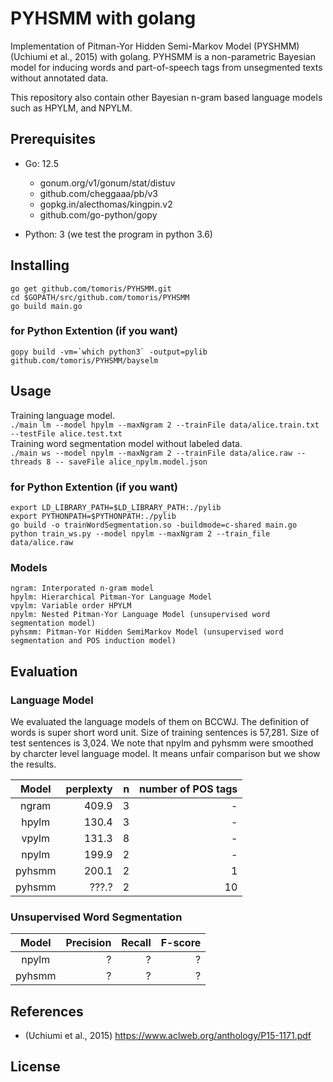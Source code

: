 # PYHSMM with golang
Implementation of Pitman-Yor Hidden Semi-Markov Model (PYSHMM) (Uchiumi et al., 2015) with golang. PYHSMM is a non-parametric Bayesian model for inducing words and part-of-speech tags from unsegmented texts without annotated data.

This repository also contain other Bayesian n-gram based language models such as HPYLM, and NPYLM.

## Prerequisites
- Go: 12.5  
    - gonum.org/v1/gonum/stat/distuv  
    - github.com/cheggaaa/pb/v3  
    - gopkg.in/alecthomas/kingpin.v2  
    - github.com/go-python/gopy  

- Python: 3 (we test the program in python 3.6)  


## Installing
```
go get github.com/tomoris/PYHSMM.git
cd $GOPATH/src/github.com/tomoris/PYHSMM
go build main.go
```

### for Python Extention (if you want)
```
gopy build -vm=`which python3` -output=pylib github.com/tomoris/PYHSMM/bayselm
```

## Usage
Training language model.  
`./main lm --model hpylm --maxNgram 2 --trainFile data/alice.train.txt --testFile alice.test.txt`  
Training word segmentation model without labeled data.  
`./main ws --model npylm --maxNgram 2 --trainFile data/alice.raw --threads 8 -- saveFile alice_npylm.model.json`  

### for Python Extention (if you want)
```
export LD_LIBRARY_PATH=$LD_LIBRARY_PATH:./pylib
export PYTHONPATH=$PYTHONPATH:./pylib
go build -o trainWordSegmentation.so -buildmode=c-shared main.go
python train_ws.py --model npylm --maxNgram 2 --train_file data/alice.raw
```



### Models
```
ngram: Interporated n-gram model
hpylm: Hierarchical Pitman-Yor Language Model
vpylm: Variable order HPYLM
npylm: Nested Pitman-Yor Language Model (unsupervised word segmentation model)
pyhsmm: Pitman-Yor Hidden SemiMarkov Model (unsupervised word segmentation and POS induction model)
```

## Evaluation

### Language Model
We evaluated the language models of them on BCCWJ. The definition of words is super short word unit. Size of training sentences is 57,281. Size of test sentences is 3,024. We note that npylm and pyhsmm were smoothed by charcter level language model. It means unfair comparison but we show the results.

| Model  | perplexty |    n | number of POS tags |
| :----: | --------: | ---: | -----------------: |
| ngram  |     409.9 |    3 |                  - |
| hpylm  |     130.4 |    3 |                  - |
| vpylm  |     131.3 |    8 |                  - |
| npylm  |     199.9 |    2 |                  - |
| pyhsmm |     200.1 |    2 |                  1 |
| pyhsmm |     ???.? |    2 |                 10 |

### Unsupervised Word Segmentation

| Model  | Precision | Recall | F-score |
| :----: | --------: | -----: | ------: |
| npylm  |         ? |      ? |       ? |
| pyhsmm |         ? |      ? |       ? |


## References
- (Uchiumi et al., 2015) https://www.aclweb.org/anthology/P15-1171.pdf

## License